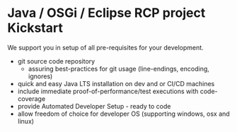 # Java / OSGi / Eclipse RCP project Kickstart

We support you in setup of all pre-requisites for your development.

* git source code repository
    * assuring best-practices for git usage (line-endings, encoding, ignores)
* quick and easy Java LTS installation on dev and or CI/CD machines
* include immediate proof-of-performance/test executions with code-coverage
* provide Automated Developer Setup - ready to code
* allow freedom of choice for developer OS (supporting windows, osx and linux)
